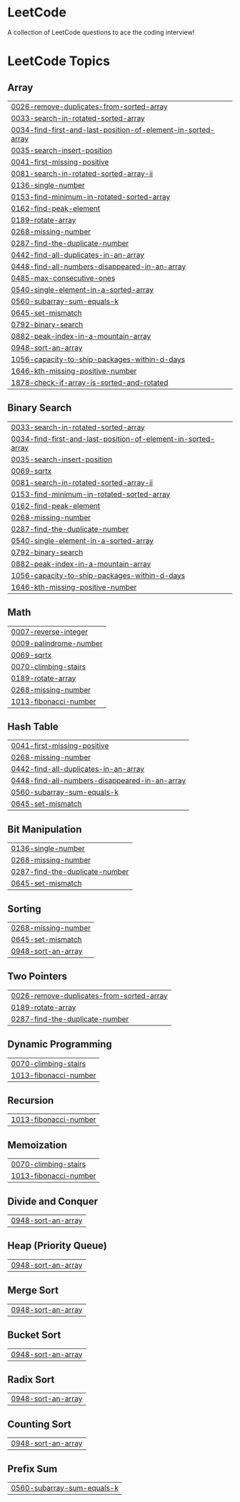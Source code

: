 # LeetCode
A collection of LeetCode questions to ace the coding interview!

<!---LeetCode Topics Start-->
# LeetCode Topics
## Array
|  |
| ------- |
| [0026-remove-duplicates-from-sorted-array](https://github.com/Reaperrr17/LeetCode/tree/master/0026-remove-duplicates-from-sorted-array) |
| [0033-search-in-rotated-sorted-array](https://github.com/Reaperrr17/LeetCode/tree/master/0033-search-in-rotated-sorted-array) |
| [0034-find-first-and-last-position-of-element-in-sorted-array](https://github.com/Reaperrr17/LeetCode/tree/master/0034-find-first-and-last-position-of-element-in-sorted-array) |
| [0035-search-insert-position](https://github.com/Reaperrr17/LeetCode/tree/master/0035-search-insert-position) |
| [0041-first-missing-positive](https://github.com/Reaperrr17/LeetCode/tree/master/0041-first-missing-positive) |
| [0081-search-in-rotated-sorted-array-ii](https://github.com/Reaperrr17/LeetCode/tree/master/0081-search-in-rotated-sorted-array-ii) |
| [0136-single-number](https://github.com/Reaperrr17/LeetCode/tree/master/0136-single-number) |
| [0153-find-minimum-in-rotated-sorted-array](https://github.com/Reaperrr17/LeetCode/tree/master/0153-find-minimum-in-rotated-sorted-array) |
| [0162-find-peak-element](https://github.com/Reaperrr17/LeetCode/tree/master/0162-find-peak-element) |
| [0189-rotate-array](https://github.com/Reaperrr17/LeetCode/tree/master/0189-rotate-array) |
| [0268-missing-number](https://github.com/Reaperrr17/LeetCode/tree/master/0268-missing-number) |
| [0287-find-the-duplicate-number](https://github.com/Reaperrr17/LeetCode/tree/master/0287-find-the-duplicate-number) |
| [0442-find-all-duplicates-in-an-array](https://github.com/Reaperrr17/LeetCode/tree/master/0442-find-all-duplicates-in-an-array) |
| [0448-find-all-numbers-disappeared-in-an-array](https://github.com/Reaperrr17/LeetCode/tree/master/0448-find-all-numbers-disappeared-in-an-array) |
| [0485-max-consecutive-ones](https://github.com/Reaperrr17/LeetCode/tree/master/0485-max-consecutive-ones) |
| [0540-single-element-in-a-sorted-array](https://github.com/Reaperrr17/LeetCode/tree/master/0540-single-element-in-a-sorted-array) |
| [0560-subarray-sum-equals-k](https://github.com/Reaperrr17/LeetCode/tree/master/0560-subarray-sum-equals-k) |
| [0645-set-mismatch](https://github.com/Reaperrr17/LeetCode/tree/master/0645-set-mismatch) |
| [0792-binary-search](https://github.com/Reaperrr17/LeetCode/tree/master/0792-binary-search) |
| [0882-peak-index-in-a-mountain-array](https://github.com/Reaperrr17/LeetCode/tree/master/0882-peak-index-in-a-mountain-array) |
| [0948-sort-an-array](https://github.com/Reaperrr17/LeetCode/tree/master/0948-sort-an-array) |
| [1056-capacity-to-ship-packages-within-d-days](https://github.com/Reaperrr17/LeetCode/tree/master/1056-capacity-to-ship-packages-within-d-days) |
| [1646-kth-missing-positive-number](https://github.com/Reaperrr17/LeetCode/tree/master/1646-kth-missing-positive-number) |
| [1878-check-if-array-is-sorted-and-rotated](https://github.com/Reaperrr17/LeetCode/tree/master/1878-check-if-array-is-sorted-and-rotated) |
## Binary Search
|  |
| ------- |
| [0033-search-in-rotated-sorted-array](https://github.com/Reaperrr17/LeetCode/tree/master/0033-search-in-rotated-sorted-array) |
| [0034-find-first-and-last-position-of-element-in-sorted-array](https://github.com/Reaperrr17/LeetCode/tree/master/0034-find-first-and-last-position-of-element-in-sorted-array) |
| [0035-search-insert-position](https://github.com/Reaperrr17/LeetCode/tree/master/0035-search-insert-position) |
| [0069-sqrtx](https://github.com/Reaperrr17/LeetCode/tree/master/0069-sqrtx) |
| [0081-search-in-rotated-sorted-array-ii](https://github.com/Reaperrr17/LeetCode/tree/master/0081-search-in-rotated-sorted-array-ii) |
| [0153-find-minimum-in-rotated-sorted-array](https://github.com/Reaperrr17/LeetCode/tree/master/0153-find-minimum-in-rotated-sorted-array) |
| [0162-find-peak-element](https://github.com/Reaperrr17/LeetCode/tree/master/0162-find-peak-element) |
| [0268-missing-number](https://github.com/Reaperrr17/LeetCode/tree/master/0268-missing-number) |
| [0287-find-the-duplicate-number](https://github.com/Reaperrr17/LeetCode/tree/master/0287-find-the-duplicate-number) |
| [0540-single-element-in-a-sorted-array](https://github.com/Reaperrr17/LeetCode/tree/master/0540-single-element-in-a-sorted-array) |
| [0792-binary-search](https://github.com/Reaperrr17/LeetCode/tree/master/0792-binary-search) |
| [0882-peak-index-in-a-mountain-array](https://github.com/Reaperrr17/LeetCode/tree/master/0882-peak-index-in-a-mountain-array) |
| [1056-capacity-to-ship-packages-within-d-days](https://github.com/Reaperrr17/LeetCode/tree/master/1056-capacity-to-ship-packages-within-d-days) |
| [1646-kth-missing-positive-number](https://github.com/Reaperrr17/LeetCode/tree/master/1646-kth-missing-positive-number) |
## Math
|  |
| ------- |
| [0007-reverse-integer](https://github.com/Reaperrr17/LeetCode/tree/master/0007-reverse-integer) |
| [0009-palindrome-number](https://github.com/Reaperrr17/LeetCode/tree/master/0009-palindrome-number) |
| [0069-sqrtx](https://github.com/Reaperrr17/LeetCode/tree/master/0069-sqrtx) |
| [0070-climbing-stairs](https://github.com/Reaperrr17/LeetCode/tree/master/0070-climbing-stairs) |
| [0189-rotate-array](https://github.com/Reaperrr17/LeetCode/tree/master/0189-rotate-array) |
| [0268-missing-number](https://github.com/Reaperrr17/LeetCode/tree/master/0268-missing-number) |
| [1013-fibonacci-number](https://github.com/Reaperrr17/LeetCode/tree/master/1013-fibonacci-number) |
## Hash Table
|  |
| ------- |
| [0041-first-missing-positive](https://github.com/Reaperrr17/LeetCode/tree/master/0041-first-missing-positive) |
| [0268-missing-number](https://github.com/Reaperrr17/LeetCode/tree/master/0268-missing-number) |
| [0442-find-all-duplicates-in-an-array](https://github.com/Reaperrr17/LeetCode/tree/master/0442-find-all-duplicates-in-an-array) |
| [0448-find-all-numbers-disappeared-in-an-array](https://github.com/Reaperrr17/LeetCode/tree/master/0448-find-all-numbers-disappeared-in-an-array) |
| [0560-subarray-sum-equals-k](https://github.com/Reaperrr17/LeetCode/tree/master/0560-subarray-sum-equals-k) |
| [0645-set-mismatch](https://github.com/Reaperrr17/LeetCode/tree/master/0645-set-mismatch) |
## Bit Manipulation
|  |
| ------- |
| [0136-single-number](https://github.com/Reaperrr17/LeetCode/tree/master/0136-single-number) |
| [0268-missing-number](https://github.com/Reaperrr17/LeetCode/tree/master/0268-missing-number) |
| [0287-find-the-duplicate-number](https://github.com/Reaperrr17/LeetCode/tree/master/0287-find-the-duplicate-number) |
| [0645-set-mismatch](https://github.com/Reaperrr17/LeetCode/tree/master/0645-set-mismatch) |
## Sorting
|  |
| ------- |
| [0268-missing-number](https://github.com/Reaperrr17/LeetCode/tree/master/0268-missing-number) |
| [0645-set-mismatch](https://github.com/Reaperrr17/LeetCode/tree/master/0645-set-mismatch) |
| [0948-sort-an-array](https://github.com/Reaperrr17/LeetCode/tree/master/0948-sort-an-array) |
## Two Pointers
|  |
| ------- |
| [0026-remove-duplicates-from-sorted-array](https://github.com/Reaperrr17/LeetCode/tree/master/0026-remove-duplicates-from-sorted-array) |
| [0189-rotate-array](https://github.com/Reaperrr17/LeetCode/tree/master/0189-rotate-array) |
| [0287-find-the-duplicate-number](https://github.com/Reaperrr17/LeetCode/tree/master/0287-find-the-duplicate-number) |
## Dynamic Programming
|  |
| ------- |
| [0070-climbing-stairs](https://github.com/Reaperrr17/LeetCode/tree/master/0070-climbing-stairs) |
| [1013-fibonacci-number](https://github.com/Reaperrr17/LeetCode/tree/master/1013-fibonacci-number) |
## Recursion
|  |
| ------- |
| [1013-fibonacci-number](https://github.com/Reaperrr17/LeetCode/tree/master/1013-fibonacci-number) |
## Memoization
|  |
| ------- |
| [0070-climbing-stairs](https://github.com/Reaperrr17/LeetCode/tree/master/0070-climbing-stairs) |
| [1013-fibonacci-number](https://github.com/Reaperrr17/LeetCode/tree/master/1013-fibonacci-number) |
## Divide and Conquer
|  |
| ------- |
| [0948-sort-an-array](https://github.com/Reaperrr17/LeetCode/tree/master/0948-sort-an-array) |
## Heap (Priority Queue)
|  |
| ------- |
| [0948-sort-an-array](https://github.com/Reaperrr17/LeetCode/tree/master/0948-sort-an-array) |
## Merge Sort
|  |
| ------- |
| [0948-sort-an-array](https://github.com/Reaperrr17/LeetCode/tree/master/0948-sort-an-array) |
## Bucket Sort
|  |
| ------- |
| [0948-sort-an-array](https://github.com/Reaperrr17/LeetCode/tree/master/0948-sort-an-array) |
## Radix Sort
|  |
| ------- |
| [0948-sort-an-array](https://github.com/Reaperrr17/LeetCode/tree/master/0948-sort-an-array) |
## Counting Sort
|  |
| ------- |
| [0948-sort-an-array](https://github.com/Reaperrr17/LeetCode/tree/master/0948-sort-an-array) |
## Prefix Sum
|  |
| ------- |
| [0560-subarray-sum-equals-k](https://github.com/Reaperrr17/LeetCode/tree/master/0560-subarray-sum-equals-k) |
<!---LeetCode Topics End-->